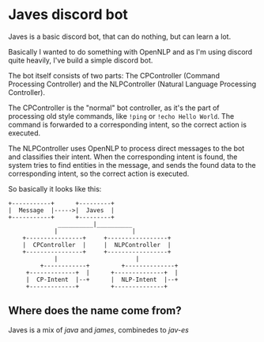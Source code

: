 # Javes discord bot

Javes is a basic discord bot, that can do nothing, but can learn a lot.

Basically I wanted to do something with OpenNLP and as I'm using discord quite
heavily, I've build a simple discord bot.

The bot itself consists of two parts: The CPController (Command Processing Controller)
and the NLPController (Natural Language Processing Controller).

The CPController is the "normal" bot controller, as it's the part of processing old
style commands, like `!ping` or `!echo Hello World`. The command is forwarded to a
corresponding intent, so the correct action is executed.

The NLPController uses OpenNLP to process direct messages to the bot and classifies
their intent. When the corresponding intent is found, the system tries to find entities
in the message, and sends the found data to the corresponding intent, so the correct
action is executed.

So basically it looks like this:

```
+-----------+      +---------+
|  Message  |----->|  Javes  |
+-----------+      +---------+
              __________|__________
             |                     |
    +----------------+     +-----------------+
    |  CPController  |     |  NLPController  |
    +----------------+     +-----------------+
             |                      |
         +------------+         +--------------+
     +-------------+  |      +--------------+  |
     |  CP-Intent  |--+      |  NLP-Intent  |--+
     +-------------+         +--------------+
```

## Where does the name come from?

Javes is a mix of *java* and *james*, combinedes to *jav-es*
